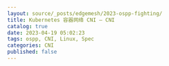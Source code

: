 ```yaml
---
layout: source/_posts/edgemesh/2023-ospp-fighting/
title: Kubernetes 容器网络 CNI — CNI 
catalog: true
date: 2023-04-19 05:02:23
tags: ospp, CNI, Linux, Spec
categories: CNI
published: false
---
```




